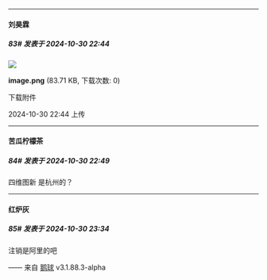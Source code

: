 ﻿
*****

####  刘昊霖  
##### 83#       发表于 2024-10-30 22:44

<img src="https://img.saraba1st.com/forum/202410/30/224409x3q3vg5btqj3b7kt.png" referrerpolicy="no-referrer">

<strong>image.png</strong> (83.71 KB, 下载次数: 0)

下载附件

2024-10-30 22:44 上传


*****

####  苦瓜柠檬茶  
##### 84#       发表于 2024-10-30 22:49

四维图新 是杭州的？


*****

####  红炉灰  
##### 85#       发表于 2024-10-30 23:34

注销是阿里的吧

—— 来自 [鹅球](https://www.pgyer.com/xfPejhuq) v3.1.88.3-alpha

